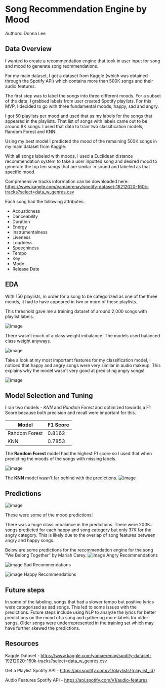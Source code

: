 # Song Recommendation Engine by Mood

Authors: Donna Lee 

## Data Overview 

I wanted to create a recommendation engine that took in user input for song and mood to generate song reommendations. 

For my main dataset, I got a dataset from Kaggle (which was obtained through the Spotify API) which contains more than 500K songs and their audio features. 

The first step was to label the songs into three different moods. For a subset of the data, I grabbed labels from user created Spotify playlists. For this MVP, I decided to go with three fundamental moods; happy, sad and angry. 

I got 50 playlists per mood and used that as my labels for the songs that appeared in the playlists. That list of songs with labels came out to be around 8K songs. I used that data to train two classification models, Random Forest and KNN. 

Using my best model I predicted the mood of the remaining 500K songs in my main dataset from Kaggle. 

With all songs labeled with moods, I used a Euclidean distance recommendation system to take a user inputted song and desired mood to generate the top ten songs that are similar in sound and labeled as that specific mood. 

Comprehensive tracks information can be downloaded here:  https://www.kaggle.com/yamaerenay/spotify-dataset-19212020-160k-tracks?select=data_w_genres.csv 

Each song had the following attributes: 
* Acousticness
* Danceability
* Duration 
* Energy
* Instrumentalness
* Liveness
* Loudness
* Speechiness
* Tempo
* Key
* Mode
* Release Date

## EDA

With 150 playlists, in order for a song to be categorized as one of the three moods, it had to have appeared in two or more of these playlists. 

This threshold gave me a training dataset of around 2,000 songs with playlist labels. 

![image](https://user-images.githubusercontent.com/76017120/117242575-884fd400-ae03-11eb-9dcc-3bbd8074297d.png)

There wasn't much of a class weight imbalance. The models used balanced class weight anyways. 

![image](https://user-images.githubusercontent.com/76017120/117242634-a289b200-ae03-11eb-8c30-067cf44fa09e.png)


Take a look at my most important features for my classification model, I noticed that happy and angry songs were very similar in audio makeup. This explains why the model wasn't very good at predicting angry songs!

![image](https://user-images.githubusercontent.com/76017120/118056194-7a480900-b357-11eb-8137-c99a31455c3c.png)



## Model Selection and Tuning

I ran two models - _KNN_ and _Random Forest_ and optimized towards a F1 Score because both precision and recall were important for this.  


| Model         | F1 Score    |
| -----------   | ----------- |
| Random Forest |   0.8162    |
|  KNN          |   0.7853    |


The **Random Forest** model had the highest F1 score so I used that when predicting the moods of the songs with missing labels.

![image](https://user-images.githubusercontent.com/76017120/117242777-eb416b00-ae03-11eb-8977-f5b0013d6274.png)

The **KNN** model wasn't far behind with the predictions. 
![image](https://user-images.githubusercontent.com/76017120/118056353-c98e3980-b357-11eb-8584-18370db0c6ec.png)


## Predictions 

![image](https://user-images.githubusercontent.com/76017120/117242893-2a6fbc00-ae04-11eb-8ea7-797eb2454d0b.png)

These were some of the mood predictions! 

There was a huge class imbalance in the predictions. There were 200K+ songs predicted for each happy and song category but only 37K for the angry category. This is likely due to the overlap of song features between angry and happy songs. 


Below are some predictions for the recommendation engine for the song "We Belong Together" by Mariah Carey. 
![image](https://user-images.githubusercontent.com/76017120/118056558-2ab60d00-b358-11eb-8e88-d5200fb1b6a6.png)
Angry Recommendations 


![image](https://user-images.githubusercontent.com/76017120/118056571-31dd1b00-b358-11eb-8802-78fae4d66975.png)
Sad Recommendations


![image](https://user-images.githubusercontent.com/76017120/118056581-36a1cf00-b358-11eb-9857-dc05319c50bd.png)
Happy Recommendations


## Future steps
In some of the labeling, songs that had a slower tempo but positive lyrics were categorized as sad songs. This led to some issues with the predictions. Future steps include using NLP to analyze the lyrics for better predictions on the mood of a song and gathering more labels for older songs. Older songs were underrepresented in the training set which may have further skewed the predictions. 

## Resources
Kaggle Dataset - https://www.kaggle.com/yamaerenay/spotify-dataset-19212020-160k-tracks?select=data_w_genres.csv 

Get a Playlist Spotify API - https://api.spotify.com/v1/playlists/{playlist_id}
  
Audio Features Spotify API - https://api.spotify.com/v1/audio-features
